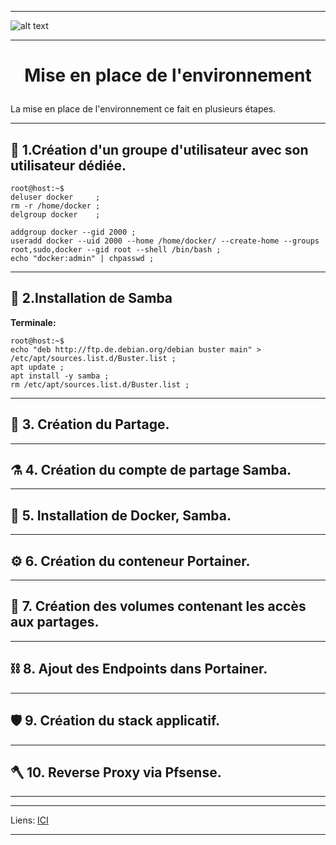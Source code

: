 ____
![alt text][LOGO]
____
# **<p align=center>Mise en place de l'environnement</align>** #

La mise en place de l'environnement ce fait en plusieurs étapes.
____

##   :satellite:   1.**Création d'un groupe d'utilisateur avec son utilisateur dédiée.**
````console
root@host:~$ 
deluser docker     ; 
rm -r /home/docker ;
delgroup docker    ;

addgroup docker --gid 2000 ;
useradd docker --uid 2000 --home /home/docker/ --create-home --groups root,sudo,docker --gid root --shell /bin/bash ;
echo "docker:admin" | chpasswd ;
````


____
##  :microscope:  2.**Installation de Samba**

**Terminale:**
````console
root@host:~$ 
echo "deb http://ftp.de.debian.org/debian buster main" > /etc/apt/sources.list.d/Buster.list ;
apt update ;
apt install -y samba ;
rm /etc/apt/sources.list.d/Buster.list ;
````
____

##  :petri_dish:  3. **Création du Partage.**

____

##  :alembic:     4. **Création du compte de partage Samba.**
____

##  :test_tube:   5. **Installation de Docker, Samba.**



____

##  :gear:        6. **Création du conteneur Portainer.**
____

##  :magnet:      7. **Création des volumes contenant les accès aux partages.**
____

##  :chains:      8. **Ajout des Endpoints dans Portainer.**
____

##  :shield:      9. **Création du stack applicatif.**  
____

##  :axe:       10. **Reverse Proxy via Pfsense.**
____
***
Liens: [ICI][LINES_1]
****




[LOGO]: https://www.clipartmax.com/png/full/146-1469802_logo-logo-docker.png
[LINES_1]: #
